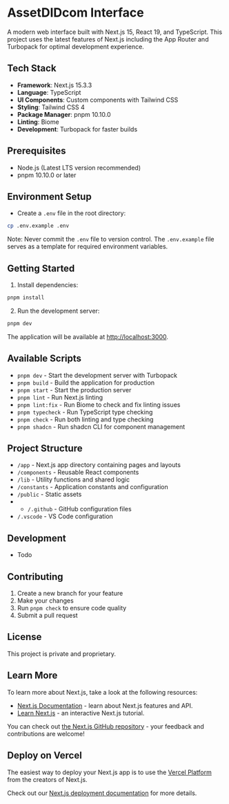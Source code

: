 #  AssetDIDcom Interface

A modern web interface built with Next.js 15, React 19, and TypeScript. This project uses the latest features of Next.js including the App Router and Turbopack for optimal development experience.

## Tech Stack

- **Framework**: Next.js 15.3.3
- **Language**: TypeScript
- **UI Components**: Custom components with Tailwind CSS
- **Styling**: Tailwind CSS 4
- **Package Manager**: pnpm 10.10.0
- **Linting**: Biome
- **Development**: Turbopack for faster builds

## Prerequisites

- Node.js (Latest LTS version recommended)
- pnpm 10.10.0 or later

## Environment Setup

- Create a `.env` file in the root directory:
```bash
cp .env.example .env
```

Note: Never commit the `.env` file to version control. The `.env.example` file serves as a template for required environment variables.

## Getting Started

1. Install dependencies:
```bash
pnpm install
```

2. Run the development server:
```bash
pnpm dev
```

The application will be available at [http://localhost:3000](http://localhost:3000).

## Available Scripts

- `pnpm dev` - Start the development server with Turbopack
- `pnpm build` - Build the application for production
- `pnpm start` - Start the production server
- `pnpm lint` - Run Next.js linting
- `pnpm lint:fix` - Run Biome to check and fix linting issues
- `pnpm typecheck` - Run TypeScript type checking
- `pnpm check` - Run both linting and type checking
- `pnpm shadcn` - Run shadcn CLI for component management

## Project Structure

- `/app` - Next.js app directory containing pages and layouts
- `/components` - Reusable React components
- `/lib` - Utility functions and shared logic
- `/constants` - Application constants and configuration
- `/public` - Static assets
- - `/.github` - GitHub configuration files
- `/.vscode` - VS Code configuration

## Development

- Todo

## Contributing

1. Create a new branch for your feature
2. Make your changes
3. Run `pnpm check` to ensure code quality
4. Submit a pull request

## License

This project is private and proprietary.

## Learn More

To learn more about Next.js, take a look at the following resources:

- [Next.js Documentation](https://nextjs.org/docs) - learn about Next.js features and API.
- [Learn Next.js](https://nextjs.org/learn) - an interactive Next.js tutorial.

You can check out [the Next.js GitHub repository](https://github.com/vercel/next.js) - your feedback and contributions are welcome!

## Deploy on Vercel

The easiest way to deploy your Next.js app is to use the [Vercel Platform](https://vercel.com/new?utm_medium=default-template&filter=next.js&utm_source=create-next-app&utm_campaign=create-next-app-readme) from the creators of Next.js.

Check out our [Next.js deployment documentation](https://nextjs.org/docs/app/building-your-application/deploying) for more details.
